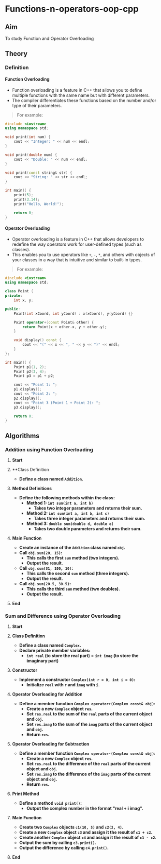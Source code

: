 # Functions-n-operators-oop-cpp
## Aim 
To study Function and Operator Overloading

## Theory
### Definition
#### Function Overloading
- Function overloading is a feature in C++ that allows you to define multiple functions with the same name but with different parameters.
- The compiler differentiates these functions based on the number and/or type of their parameters.
> For example:
```cpp
#include <iostream>
using namespace std;

void print(int num) {
    cout << "Integer: " << num << endl;
}

void print(double num) {
    cout << "Double: " << num << endl;
}

void print(const string& str) {
    cout << "String: " << str << endl;
}

int main() {
    print(5); 
    print(3.14);
    print("Hello, World!");

    return 0;
}

```
#### Operator Overloading
- Operator overloading is a feature in C++ that allows developers to redefine the way operators work for user-defined types (such as classes).
- This enables you to use operators like `+`, `-`, `*`, and others with objects of your classes in a way that is intuitive and similar to built-in types.
> For example:
```cpp
#include <iostream>
using namespace std;

class Point {
private:
    int x, y;

public:
    Point(int xCoord, int yCoord) : x(xCoord), y(yCoord) {}

    Point operator+(const Point& other) {
        return Point(x + other.x, y + other.y);
    }

    void display() const {
        cout << "(" << x << ", " << y << ")" << endl;
    }
};

int main() {
    Point p1(1, 2);
    Point p2(3, 4);
    Point p3 = p1 + p2;

    cout << "Point 1: ";
    p1.display();
    cout << "Point 2: ";
    p2.display();
    cout << "Point 3 (Point 1 + Point 2): ";
    p3.display();

    return 0;
}

```

## Algorithms
### Addition using Function Overloading

1. **Start**

2. **Class Definition
   - **Define a class named `Addition`.**

3. **Method Definitions**
   - **Define the following methods within the class:**
     - **Method 1: `int sum(int a, int b)`**
       - **Takes two integer parameters and returns their sum.**
     - **Method 2: `int sum(int a, int b, int c)`**
       - **Takes three integer parameters and returns their sum.**
     - **Method 3: `double sum(double d, double e)`**
       - **Takes two double parameters and returns their sum.**

4. **Main Function**
   - **Create an instance of the `Addition` class named `obj`.**
   - **Call `obj.sum(20, 15)`:**
     - **This calls the first `sum` method (two integers).**
     - **Output the result.**
   - **Call `obj.sum(81, 100, 10)`:**
     - **This calls the second `sum` method (three integers).**
     - **Output the result.**
   - **Call `obj.sum(20.5, 30.5)`:**
     - **This calls the third `sum` method (two doubles).**
     - **Output the result.**
    
5. **End**


### Sum and Difference using Operator Overloading

1. **Start**

2. **Class Definition**
   - **Define a class named `Complex`.**
   - **Declare private member variables:**
     - **`int real` (to store the real part)**
     = **`int imag` (to store the imaginary part)**

3. **Constructor**
   - **Implement a constructor `Complex(int r = 0, int i = 0)`:**
     - **Initialize `real` with `r` and `imag` with `i`.**

4. **Operator Overloading for Addition**
   - **Define a member function `Complex operator+(Complex const& obj)`:**
     - **Create a new `Complex` object `res`.**
     - **Set `res.real` to the sum of the `real` parts of the current object and `obj`.**
     - **Set `res.imag` to the sum of the `imag` parts of the current object and `obj`.**
     - **Return `res`.**

5. **Operator Overloading for Subtraction**
   - **Define a member function `Complex operator-(Complex const& obj)`:**
     - **Create a new `Complex` object `res`.**
     - **Set `res.real` to the difference of the `real` parts of the current object and 
     `obj`.**
     - **Set `res.imag` to the difference of the `imag` parts of the current object and 
     `obj`.**
     - **Return `res`.**

6. **Print Method**
   - **Define a method `void print()`:**
     - **Output the complex number in the format "real + i imag".**

7. ****Main Function****
   - **Create two `Complex` objects `c1(10, 5)` and `c2(2, 4)`.**
   - **Create a new `Complex` object `c3` and assign it the result of `c1 + c2`.**
   - **Create another `Complex` object `c4` and assign it the result of `c1 - c2`.**
   - **Output the sum by calling `c3.print()`.**
   - **Output the difference by calling `c4.print()`.**
  
8. **End**
